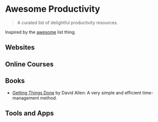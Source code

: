 # Awesome Productivity
> A curated list of delightful productivity resources.

Inspired by the [awesome](https://github.com/sindresorhus/awesome) list thing.

## Websites

## Online Courses

## Books

- [Getting Things Done](https://gettingthingsdone.com/store/product.php?productid=17035&cat=3&page) by David Allen: A very simple and efficient time-management method.

## Tools and Apps

